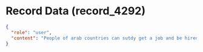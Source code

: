 # Record Data (record_4292)

```json
{
  "role": "user",
  "content": "People of arab countries can sutdy get a job and be hired abroad like i did as an engineer or not? China people can get a passport and apply for a job aborad or not? no enlgilsh? why not?\n"
}
```

